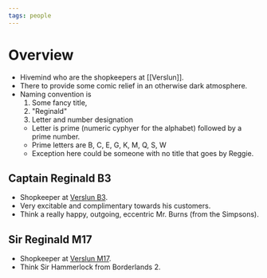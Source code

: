 ```yaml
---
tags: people
---
```

# Overview

* Hivemind who are the shopkeepers at [[Verslun]].
* There to provide some comic relief in an otherwise dark atmosphere.
* Naming convention is 
  1. Some fancy title, 
  1. "Reginald"
  1. Letter and number designation
    * Letter is prime (numeric cyphyer for the alphabet) followed by a prime number.
    * Prime letters are B, C, E, G, K, M, Q, S, W
  * Exception here could be someone with no title that goes by Reggie.

## Captain Reginald B3
* Shopkeeper at [Verslun B3](Verslun#verslun-b3).
* Very excitable and complimentary towards his customers.
* Think a really happy, outgoing, eccentric Mr. Burns (from the Simpsons).

## Sir Reginald M17
* Shopkeeper at [Verslun M17](Verslun#verslun-m17).
* Think Sir Hammerlock from Borderlands 2.

